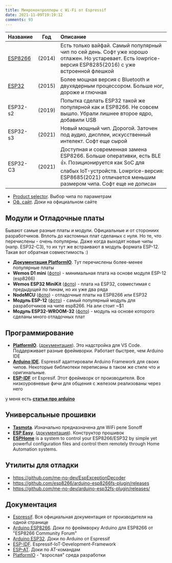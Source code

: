 ```yaml
---
title: Микроконтроллеры с Wi-Fi от Espressif
date: 2021-11-09T19:19:12
comments: 93
---
```


| Название   |  Год   | Описание
:----------- | :----: | :----------
| [ESP8266]  | (2014) | Есть только вайфай. Самый популярный чип по сей день. Софт уже хорошо отлажен. Но устаревает. Есть lowprice-версия ESP8285(2016) с уже встроенной флешкой
| [ESP32]    | (2015) | Более мощная версия с Bluetooth и двухядерным процессором. Больше ног, дороже и глючная
| ESP32-s2   | (2019) | Попытка сделать ESP32 такой же популярной как и ESP8266. Не совсем вышло. Убрали лишнее второе ядро, добавили USB
| ESP32-s3   | (2021) | Новый мощный чип. Дорогой. Заточен под аудио, дисплеи, искусственный интелект. Софт еще сырой
| ESP32-С3   | (2021) | Доступная и современная замена ESP8266. Больше оперативки, есть BLE 👍. Позиционируется как SoC для слабых IoT-устройств. Lowprice-версия: ESP8685(2021) отличается меньшим размером чипа. Софт еще не дописан

- [Product selector](https://products.espressif.com/#/product-selector?language=en). Выбор чипа по параметрам
- [Оф. сайт](https://www.espressif.com/en/support/documents/technical-documents). Доки на официальном сайте

## Модули и Отладочные платы
Бывают самые разные платы и модули. Официальные и от сторониих разработчиков. Вплоть до кастомных плат сделаных с нуля. Но те, что перечислены - очень популярны. Даже когда выходят новые чипы (напр. ESP32-C3), то их тут же встраивают в модуль формата ESP-12. Такая вот обратная совместимость :) 
- [**Документация PlatformIO**](https://docs.platformio.org/en/latest/boards/index.html#espressif-32). Тут перечислены более-менее популярные платы
- **Wemos D1 mini** ([фото](#)) - минимальная плата на основе модуля ESP-12 (esp8266)
- **Wemos ESP32 MiniKit** ([фото](#)) - плата на ESP32, совместимая с предыдущей по пинам, но их уже два ряда
- **NodeMCU** ([фото](#)) - отладочные платы на ESP8266 или ESP32
- **Модуль ESP-12** ([фото](#)) - самый популярный модуль для разработчиков на чипе esp8266. На али стоит ~$1
- **Модуль ESP32-WROOM-32** ([фото](#)) - модуль на основе которого сделаны много отладочных плат

## Программирование
- [**PlatformIO**](https://platformio.org/platformio-ide). ([документация](https://docs.platformio.org/en/latest/)). Это надстройка для VS Code. Поддерживает разные фреймворки. Работает быстрее, чем Arduino IDE
- [**Arduino IDE**](https://www.arduino.cc/en/software). Espressif адаптировали Arduino Framework для своих чипов. Некоторые библиотеки переписаны в таком же стиле что и оригинальные.
- [**ESP-IDF**](https://docs.espressif.com/projects/esp-idf/en/latest/esp32/) от Espresif. Этот фреймворк от производителя. Все низкоуровневые фичи для общения с железом реализованы через него

у меня есть [**статья про arduino**](../coding/arduino.md)

## Универсальные прошивки
- [**Tasmota**](https://tasmota.github.io/docs/). Изначально предназначена для WiFi реле Sonoff
- [**ESP Easy**](https://www.letscontrolit.com/index.php#ESPEasy). ([документация](https://www.letscontrolit.com/wiki/index.php/ESPEasy#Introduction)). Конструктор прошивок
- [**ESPHome**](https://esphome.io/) is a system to control your ESP8266/ESP32 by simple yet powerful configuration files and control them remotely through Home Automation systems.

## Утилиты для отладки
- <https://github.com/me-no-dev/EspExceptionDecoder>
- <https://github.com/esp8266/arduino-esp8266fs-plugin/releases>
- <https://github.com/me-no-dev/arduino-esp32fs-plugin/releases/>

## Документация
- [Espressif](https://www.espressif.com/en/support/documents/technical-documents). Вся официальная документация от производителя на одной странице
- [Arduino ESP8266][esp8266]. Доки по фреймворку Arduino для ESP8266 от "ESP8266 Community Forum"
- [Arduino ESP32][esp32]. Доки по Arduino от Espressif
- [ESP-IDF](https://docs.espressif.com/projects/esp-idf/en/latest/esp32/). Espressif-IoT-Development-Framework
- [ESP-AT](https://docs.espressif.com/projects/esp-at/en/latest). Доки по AT-командам
- [PlatformIO](https://platformio.org/platformio-ide) - "взрослая" среда разработки


[ESP8266]: https://arduino-esp8266.readthedocs.io/en/latest/ "Доки по фреймворку Arduino для ESP8266. Автор: ESP8266 Community Forum"
[ESP32]: https://docs.espressif.com/projects/arduino-esp32/en/latest/ "Доки по Arduino от Espressif"
